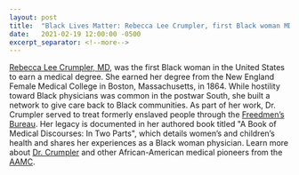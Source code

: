 ```yaml
---
layout: post
title:  "Black Lives Matter: Rebecca Lee Crumpler, first Black woman MD"
date:   2021-02-19 12:00:00 -0500
excerpt_separator: <!--more-->
---
```

[Rebecca Lee Crumpler, MD][rebecca-crumpler], was the first Black woman in the United States to earn a medical degree. She earned her degree from the New England Female Medical College in Boston, Massachusetts, in 1864. While hostility toward Black physicians <!--more--> was common in the postwar South, she built a network to give care back to Black communities. As part of her work, Dr. Crumpler served to treat formerly enslaved people through the [Freedmen’s Bureau][freedmens-bureau]. Her legacy is documented in her authored book titled "A Book of Medical Discourses: In Two Parts", which details women’s and children’s health and shares her experiences as a Black woman physician. Learn more about [Dr. Crumpler][dr-crumpler] and other African-American medical pioneers from the [AAMC][aamc].

[rebecca-crumpler]: http://r20.rs6.net/tn.jsp?f=001KNCQQlJm4TyssqZDj8b0etrhgmdz87DT9E5WGC38AKP2h6D93Ktp64hZImBv1scFNxYhrboSr3HDlcMr1wfXrMidmeHjAEqp95fiEcV-4SoGh8Cvb-HbRUikVy_o1XSpBipj8ygYCIj3Y15BZvrJRY6Ao-oRR49FeOn8foh7iQa8fiiYHniBpL52LOdIuK_c&c=Jx2vyaP-RtHrKg06J5O-Rjjhsb8YMZhXRgqS7s9vOGuufVfHHCp9_A==&ch=DE9TRAuq558PIjhqhobZ8hwZPk4CfzK0wzsVqXLs625WLOoI_EZgpg==
[freedmens-bureau]: http://r20.rs6.net/tn.jsp?f=001KNCQQlJm4TyssqZDj8b0etrhgmdz87DT9E5WGC38AKP2h6D93Ktp64hZImBv1scFmY1wXa14Ppk--rqOZgu6jAh4dUjFzFoB_jLT8FT1ZH5Y830bjL3K7NAWl-72xUKgkIUlVyKK-qxdpfOy32s1dTQp-EA5EhCjRdbtSHOgpg959f8orhYhXiNfZrQlDIdGkASABNn6YBEovBg_tlwilJpdZbTKd2Lv63gNHKvOsTqaJJ5quGqmiEBy80AqiXatVfTWFt05ZpKscnGgQmClqW-xoNwbCLIZXPeGH8rdlSgN2SfOD0Fq-64GT4mj263DgLXurtrGUUKkxaJDSuA6gSn1FWOJ-20QaF0ds5bLuGKqahbm9fn_Fu5ScAKCWNaLOOocRMnB7WpIiDS_4fv8Itf9o6dhxHFBOoQQYJROzThvkhwUJnnADVBdr8VRstecJVZWbaN5QQsagwEmIfvR8zVoO1F6mnxAV9sL1BKLrLvZq0pJdrxwWMApWQXNygtQ6BFvJLcNknN_IChWf4b6il6-Uu5jl-WXgFEwwUAeUeoBJpahH_I1nSiN-iv1bK3BgRtGSanx5RtZvxfHtDh7eAEi8NEi9q2drQBaP-3DriKWeSbHVk1AJuq0lx1FRUPrIHc6tsBStzyzRawyeMSPjGjzvqe2jim_nSGs0TE-EHXU1Z_5y-5HvnAy_G7JWFpotmxY8VTYd-rui9T6TpvPK1loxV3l5UcPETMQnz_4pkkS_FOQSZpIPGzmAaTX77Gyc5JfskHYauA=&c=Jx2vyaP-RtHrKg06J5O-Rjjhsb8YMZhXRgqS7s9vOGuufVfHHCp9_A==&ch=DE9TRAuq558PIjhqhobZ8hwZPk4CfzK0wzsVqXLs625WLOoI_EZgpg==
[dr-crumpler]: http://r20.rs6.net/tn.jsp?f=001KNCQQlJm4TyssqZDj8b0etrhgmdz87DT9E5WGC38AKP2h6D93Ktp64hZImBv1scFkH-zTJJCnxlv1MR8N7n2QHTY96XjECcI2mioBnHlTjMM1N3xv3N1mJo8HwWgXFHbQIitWhKaBJsNNM46XodONTUDexfGiElwayHuPh4vN5ZQIT9kolXoTNqRQ44HHbvB8WEuUEGjJCE6T3k9fayNOWpbzQpZzvpEOg43sbtW0l0Pr6qAX4flzwepOXXaVjLegjTz4VEfQ9vUA3HQJE4w_KtjJDwjXNQq3q8Bj1Hrv_PgUbCNb5dgPzGlClz2ZZ1bLfbu-UxwYVxfA6g_5ZR6fY5hHV3MYqBfyxmfcN-EzIJs2xs3-md8mFe4V1kOmaT4UkajtObq_UgvPjM7z8Jmnrp9Zhf3Ssm8aO66q3L1IqW8tobQNIPMVSOgfBJUnIC1EX9rePXYFlzm_WH4RmG-SIvjhuOQYoAdeB6i0Vp-WsvdhJ7iWSz6hsHSXcyjzmqXm4AlulrNvPOIfJx5c7cedVDhZn1J0I_v0ulxWhU2nHoGxVLA6pygbxlTqaMaW7uTEsJJLw94okGzhI-9vz6Igtorj3sta4Qb9uG1IJ9Rz3TOcytcxyPwWxxEtQDAPU-PVdOrySrveicezegJXG1D3ea2rbj7vzRv32L9l1e6oOgUKfElhx0ihhnLVlgm9Fdk3rQwqxWq0X4GPhtbPb8j_qLorf-7teHsaaDZQe7vlmK3oij0A0J1Nar5GgYDyNxEQMEyVPp_45frHBFVC6OrgGCGg1JjG1Aqzk_zTP6VMOobHjbExHj7H_WLDevWAHutzzYhsyYmv-LcrnWtawsWFh_0vddhEuFXqOj_ghRZQnhJdKKcxnBYCbG-fNa8YjQJOrBbHoRyRxhYNNMGj_1Jjsau0xsML_ovy4evvXgo_Ds=&c=Jx2vyaP-RtHrKg06J5O-Rjjhsb8YMZhXRgqS7s9vOGuufVfHHCp9_A==&ch=DE9TRAuq558PIjhqhobZ8hwZPk4CfzK0wzsVqXLs625WLOoI_EZgpg==
[aamc]: http://r20.rs6.net/tn.jsp?f=001KNCQQlJm4TyssqZDj8b0etrhgmdz87DT9E5WGC38AKP2h6D93Ktp64hZImBv1scFWxGHkS1Beh4Y67Krum_sEcwmJEDAmXlZyZwYY0re20s4M-5u-7YLDkdIt8InEYghe_6YPPGRQUFdOufcQhmNcfTdkR1Bh44t-6pw0_snDaaQbkD-DgeUO0qvdWeI3q1iYB9TKYsA6LxLIe7R91kqd5pGS6wlGJ4semTcPaZ9GKzOmMoPOMFTXlV4p1dCDndxog8LqNV_xxe3v4v4sQ4IxraoMTH1pF9924WGcrF7iaRY3Bq_3Xd8ONjNpMSuf4OHpX7KPr3ZvcAmwpJ6zNkR6flpBw5LeAmuM5WFqX2ACphSPUUE-KdxsZI3CcYtEyoadzwuDbFlsbyybiWximWbubvl2pRBb7_w6nl_KPdkDDQnXo2gvb_BDO72Xo55iBLGu7RPAktbKMht17f8yjEgKdkaeVCfaCgLyVHNyOVX1u4QpM7cZBnF7ZFs3ywLHGwwhtezS8klQwXeDvgm0NZ8uWHy2dQPa2iErxLHOO_rDxd5W9SkbaQZiyydF8RM93qnEZMw-y0mHodxqWX2UheGOpm6Elnse054h7fG_hDCqseIe6-u9EHzgG1eSDgFfhIIbhpPoXJX8ntO4TTJeWdipKcOrVgO_9_UJCJJclJbSLQz0WWsnnlEvwp4jv8iDTYmLIApp0hCcjA5mB7YwlKY7pULsoZmlZp3z3xXNI7M2SQBlv-vGcqeQ5w-WKurMehK3A_nQ2f06YTDUNfLTd-8CHtQiJ8lVC6V&c=Jx2vyaP-RtHrKg06J5O-Rjjhsb8YMZhXRgqS7s9vOGuufVfHHCp9_A==&ch=DE9TRAuq558PIjhqhobZ8hwZPk4CfzK0wzsVqXLs625WLOoI_EZgpg==
